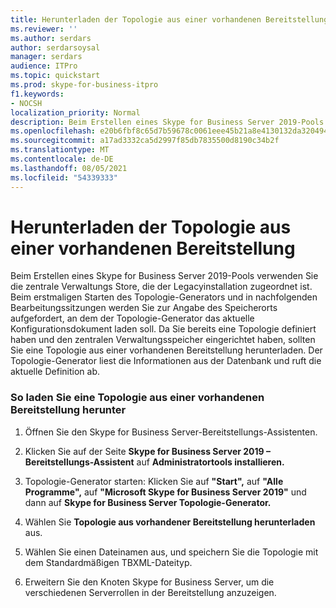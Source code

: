 ```yaml
---
title: Herunterladen der Topologie aus einer vorhandenen Bereitstellung
ms.reviewer: ''
ms.author: serdars
author: serdarsoysal
manager: serdars
audience: ITPro
ms.topic: quickstart
ms.prod: skype-for-business-itpro
f1.keywords:
- NOCSH
localization_priority: Normal
description: Beim Erstellen eines Skype for Business Server 2019-Pools verwenden Sie die zentrale Verwaltungs Store, die der Legacyinstallation zugeordnet ist. Beim erstmaligen Starten des Topologie-Generators und in nachfolgenden Bearbeitungssitzungen werden Sie zur Angabe des Speicherorts aufgefordert, an dem der Topologie-Generator das aktuelle Konfigurationsdokument laden soll. Da Sie bereits eine Topologie definiert haben und den zentralen Verwaltungsspeicher eingerichtet haben, sollten Sie eine Topologie aus einer vorhandenen Bereitstellung herunterladen. Der Topologie-Generator liest die Informationen aus der Datenbank und ruft die aktuelle Definition ab.
ms.openlocfilehash: e20b6fbf8c65d7b59678c0061eee45b21a8e4130132da320494c0d230fffcb1d
ms.sourcegitcommit: a17ad3332ca5d2997f85db7835500d8190c34b2f
ms.translationtype: MT
ms.contentlocale: de-DE
ms.lasthandoff: 08/05/2021
ms.locfileid: "54339333"
---
```

# <a name="download-topology-from-existing-deployment"></a>Herunterladen der Topologie aus einer vorhandenen Bereitstellung

Beim Erstellen eines Skype for Business Server 2019-Pools verwenden Sie die zentrale Verwaltungs Store, die der Legacyinstallation zugeordnet ist. Beim erstmaligen Starten des Topologie-Generators und in nachfolgenden Bearbeitungssitzungen werden Sie zur Angabe des Speicherorts aufgefordert, an dem der Topologie-Generator das aktuelle Konfigurationsdokument laden soll. Da Sie bereits eine Topologie definiert haben und den zentralen Verwaltungsspeicher eingerichtet haben, sollten Sie eine Topologie aus einer vorhandenen Bereitstellung herunterladen. Der Topologie-Generator liest die Informationen aus der Datenbank und ruft die aktuelle Definition ab. 
  
### <a name="to-download-a-topology-from-an-existing-deployment"></a>So laden Sie eine Topologie aus einer vorhandenen Bereitstellung herunter

1. Öffnen Sie den Skype for Business Server-Bereitstellungs-Assistenten.
    
2. Klicken Sie auf der Seite **Skype for Business Server 2019 – Bereitstellungs-Assistent** auf **Administratortools installieren.**
    
3. Topologie-Generator starten: Klicken Sie auf **"Start",** auf **"Alle Programme",** auf **"Microsoft Skype for Business Server 2019"** und dann auf **Skype for Business Server Topologie-Generator.**
    
4. Wählen Sie **Topologie aus vorhandener Bereitstellung herunterladen** aus.
  
5. Wählen Sie einen Dateinamen aus, und speichern Sie die Topologie mit dem Standardmäßigen TBXML-Dateityp.
    
6. Erweitern Sie den Knoten Skype for Business Server, um die verschiedenen Serverrollen in der Bereitstellung anzuzeigen.
    
  

